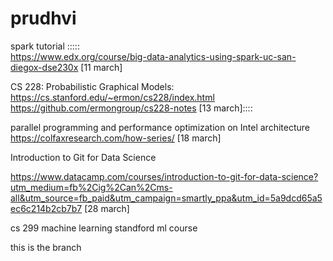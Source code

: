 # prudhvi

spark tutorial :::::                
https://www.edx.org/course/big-data-analytics-using-spark-uc-san-diegox-dse230x                             [11 march]

CS 228: Probabilistic Graphical Models:           
https://cs.stanford.edu/~ermon/cs228/index.html 
https://github.com/ermongroup/cs228-notes                                                                    [13 march]::::
                                            
parallel programming and performance optimization on Intel architecture    
https://colfaxresearch.com/how-series/                                                                       [18 march]

Introduction to Git for Data Science

https://www.datacamp.com/courses/introduction-to-git-for-data-science?utm_medium=fb%2Cig%2Can%2Cms-all&utm_source=fb_paid&utm_campaign=smartly_ppa&utm_id=5a9dcd65a5ec6c214b2cb7b7                               [28 march]


cs 299 machine learning standford ml course 


this is the branch 